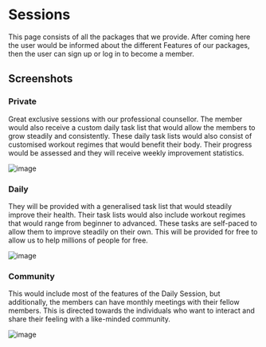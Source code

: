 # Sessions
This page consists of all the packages that we provide. After coming here the user would be informed about the different Features of our packages, then the user can sign up or log in to become a member.

## Screenshots
### Private
Great exclusive sessions with our professional counsellor. The member would also receive a custom daily task list that would allow the members to grow steadily and consistently. These daily task lists would also consist of customised workout regimes that would benefit their body. Their progress would be assessed and they will receive weekly improvement statistics.

![image](https://user-images.githubusercontent.com/82109991/136890742-51c69738-823f-402c-8892-118573f9f384.png)

### Daily
They will be provided with a generalised task list that would steadily improve their health. Their task lists would also include workout regimes that would range from beginner to advanced. These tasks are self-paced to allow them to improve steadily on their own. This will be provided for free to allow us to help millions of people for free.

![image](https://user-images.githubusercontent.com/82109991/136890785-812eca68-829a-4fc3-874e-dab5777db7ec.png)

### Community
This would include most of the features of the Daily Session, but additionally, the members can have monthly meetings with their fellow members. This is directed towards the individuals who want to interact and share their feeling with a like-minded community.

![image](https://user-images.githubusercontent.com/82109991/136890853-08854063-8f24-4a1d-89f6-d4a2eab9dfc1.png)
